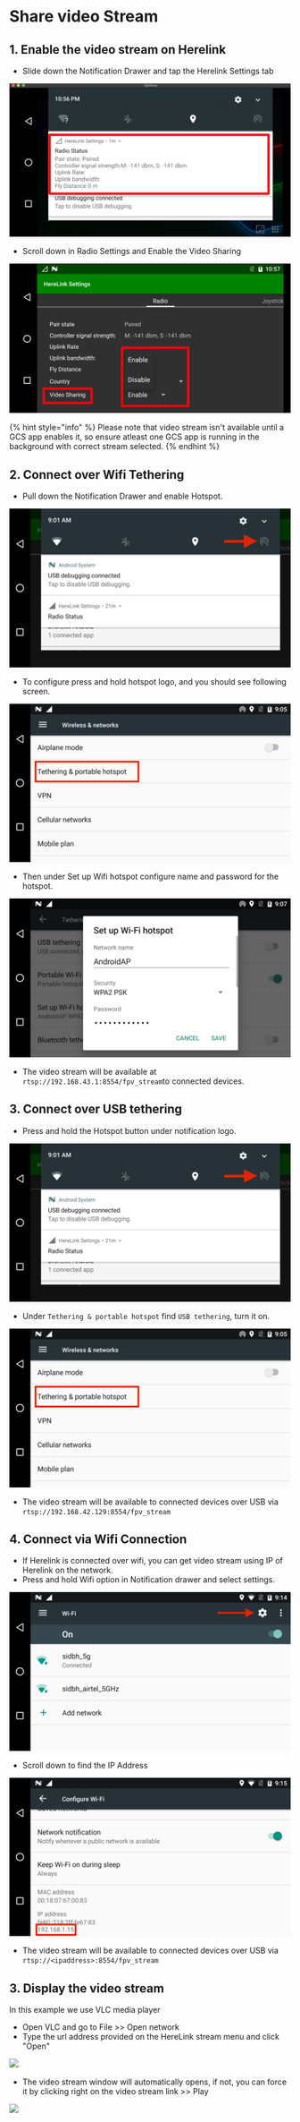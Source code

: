 # Share video Stream

## 1. Enable the video stream on Herelink

* Slide down the Notification Drawer and tap the Herelink Settings tab

![](../.gitbook/assets/settings-app.jpg)

* Scroll down in Radio Settings and Enable the Video Sharing

![](../.gitbook/assets/video-sharing.jpg)

{% hint style="info" %}
Please note that video stream isn't available until a GCS app enables it, so ensure atleast one GCS app is running in the background with correct stream selected.
{% endhint %}

## 2. Connect over Wifi Tethering

* Pull down the Notification Drawer and enable Hotspot.

![](../.gitbook/assets/device-2020-02-14-143024.png)

* To configure press and hold hotspot logo, and you should see following screen.

![](../.gitbook/assets/device-2020-02-14-143404.png)

* Then under Set up Wifi hotspot configure name and password for the hotspot.

![](../.gitbook/assets/password.png)

* The video stream will be available at `rtsp://192.168.43.1:8554/fpv_stream`to connected devices.

## 3. Connect over USB tethering

* Press and hold the Hotspot button under notification logo.

![](../.gitbook/assets/device-2020-02-14-143024.png)

* Under `Tethering & portable hotspot` find `USB tethering`, turn it on.

![](../.gitbook/assets/device-2020-02-14-143404.png)

* The video stream will be available to connected devices over USB via `rtsp://192.168.42.129:8554/fpv_stream`

## 4. Connect via Wifi Connection

* If Herelink is connected over wifi, you can get video stream using IP of Herelink on the network.
* Press and hold Wifi option in Notification drawer and select settings.

![](../.gitbook/assets/device-2020-02-14-144314.png)

* Scroll down to find the IP Address

![](../.gitbook/assets/device-2020-02-14-144436.png)

* The video stream will be available to connected devices over USB via `rtsp://<ipaddress>:8554/fpv_stream`

## 3. Display the video stream

In this example we use VLC media player

* Open VLC and go to File &gt;&gt; Open network
* Type the url address provided on the HereLink stream menu and click "Open" 

![](../.gitbook/assets/vlc-stream.png)

* The video stream window will automatically opens, if not, you can force it by clicking right on the video stream link &gt;&gt; Play

![](../.gitbook/assets/vlc_2.png)

